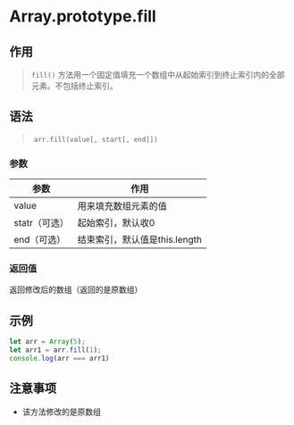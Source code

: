 #	Array.prototype.fill

##	作用

> `fill()` 方法用一个固定值填充一个数组中从起始索引到终止索引内的全部元素。不包括终止索引。

##	语法

> ​	`arr.fill(value[, start[, end]])`

###		参数

| 参数          | 作用                          |
| ------------- | ----------------------------- |
| value         | 用来填充数组元素的值          |
| statr（可选） | 起始索引，默认收0             |
| end（可选）   | 结束索引，默认值是this.length |

###	返回值

返回修改后的数组（返回的是原数组）

##	示例

```javascript
let arr = Array(5);
let arr1 = arr.fill(1);
console.log(arr === arr1)
```



##	注意事项

* 该方法修改的是原数组